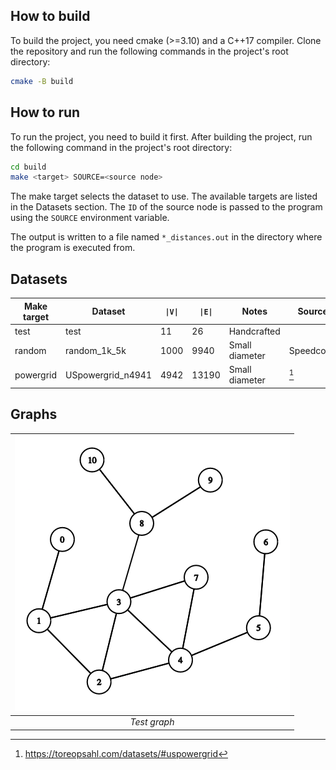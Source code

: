 ## How to build
To build the project, you need cmake (>=3.10) and a C++17 compiler. Clone the repository and run the following commands in the project's root directory:
```bash
cmake -B build
```
## How to run
To run the project, you need to build it first. After building the project, run the following command in the project's root directory:
```bash
cd build
make <target> SOURCE=<source node>
```
The make target selects the dataset to use. The available targets are listed in the Datasets section. The `ID` of the source node is passed to the program using the `SOURCE` environment variable.

The output is written to a file named `*_distances.out` in the directory where the program is executed from.

## Datasets
| Make target | Dataset           | `\|V\|` | `\|E\|` | Notes          | Source    |
|-------------|-------------------|---------|---------|----------------|-----------|
| test        | test              | 11      | 26      | Handcrafted    |           |
| random      | random_1k_5k      | 1000    | 9940    | Small diameter | Speedcode |
| powergrid   | USpowergrid_n4941 | 4942    | 13190   | Small diameter | [^1]      |

[^1]: https://toreopsahl.com/datasets/#uspowergrid

## Graphs
| ![Test graph](docs/test_graph.png) | 
|:--:| 
| *Test graph* |

